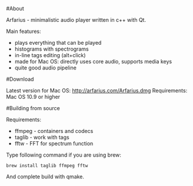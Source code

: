 #About

Arfarius - minimalistic audio player written in c++ with Qt.

Main features:

* plays everything that can be played
* histograms with spectrograms
* in-line tags editing (alt+click)
* made for Mac OS: directly uses core audio, supports media keys
* quite good audio pipeline

#Download

Latest version for Mac OS: http://arfarius.com/Arfarius.dmg
Requirements: Mac OS 10.9 or higher

#Building from source

Requirements:

* ffmpeg - containers and codecs
* taglib - work with tags
* fftw - FFT for spectrum function

Type following command if you are using brew:

```
brew install taglib ffmpeg fftw
```

And complete build with qmake.
